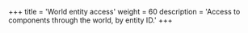 +++
title = 'World entity access'
weight = 60
description = 'Access to components through the world, by entity ID.'
+++